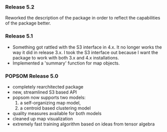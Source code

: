 ### Release 5.2

Reworked the description of the package in order to reflect the capabilities
of the package better.

### Release 5.1

- Something got rattled with the S3 interface in 4.x.  It no longer works the way it did in release 3.x.  I took the S3 interface out because I want the package to work with both 3.x and 4.x installations.  
- Implemented a 'summary' function for map objects.

### POPSOM Release 5.0

- completely rearchitected package
- new, streamlined S3 based API
- popsom now supports two models:
  1. a self-organizing map model,
  2. a centroid based clustering model
- quality measures available for both models
- cleaned up map visualization
- extremely fast training algorithm based on ideas from tensor algebra
